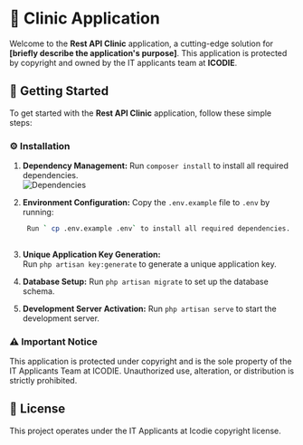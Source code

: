 # 🏥 Clinic Application

Welcome to the **Rest API Clinic** application, a cutting-edge solution for **[briefly describe the application's purpose]**. This application is protected by copyright and owned by the IT applicants team at **ICODIE**.

## 🚀 Getting Started

To get started with the **Rest API Clinic** application, follow these simple steps:

### ⚙️ Installation

1. **Dependency Management:**
   Run `composer install` to install all required dependencies.  
   ![Dependencies](https://img.shields.io/badge/Dependencies-Composer-blue?logo=composer)

2. **Environment Configuration:**
   Copy the `.env.example` file to `.env` by running:  
   ```bash
    Run ` cp .env.example .env` to install all required dependencies.
  
3. **Unique Application Key Generation:**  
    Run `php artisan key:generate` to generate a unique application key.

4. **Database Setup:**
    Run `php artisan migrate` to set up the database schema.
5. **Development Server Activation:**
    Run `php artisan serve` to start the development server.

### ⚠️ Important Notice
   This application is protected under copyright and is the sole property of the IT Applicants Team at ICODIE. Unauthorized use, alteration, or distribution is strictly prohibited.
## 📜 License
This project operates under the IT Applicants at Icodie copyright license.

